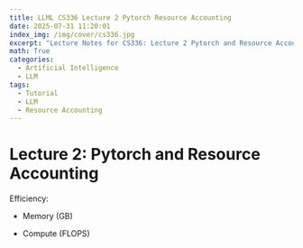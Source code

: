 ```yaml
---
title: LLML CS336 Lecture 2 Pytorch Resource Accounting
date: 2025-07-31 11:20:01
index_img: /img/cover/cs336.jpg
excerpt: "Lecture Notes for CS336: Lecture 2 Pytorch and Resource Accounting, as a part of tutorial for LLM Learning Plan as well."
math: True
categories:
  - Artificial Intelligence
  - LLM
tags:
  - Tutorial
  - LLM
  - Resource Accounting
---
```


# Lecture 2: Pytorch and Resource Accounting

Efficiency:

- Memory (GB)

- Compute (FLOPS)

